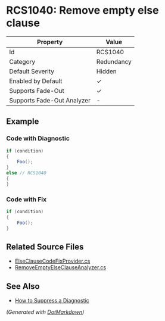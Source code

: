 # RCS1040: Remove empty else clause

| Property                    | Value      |
| --------------------------- | ---------- |
| Id                          | RCS1040    |
| Category                    | Redundancy |
| Default Severity            | Hidden     |
| Enabled by Default          | &#x2713;   |
| Supports Fade\-Out          | &#x2713;   |
| Supports Fade\-Out Analyzer | \-         |

## Example

### Code with Diagnostic

```csharp
if (condition)
{
    Foo();
}
else // RCS1040
{
}
```

### Code with Fix

```csharp
if (condition)
{
    Foo();
}
```

## Related Source Files

* [ElseClauseCodeFixProvider.cs](../../src/Analyzers.CodeFixes/CSharp/CodeFixes/ElseClauseCodeFixProvider.cs)
* [RemoveEmptyElseClauseAnalyzer.cs](../../src/Analyzers/CSharp/Analysis/RemoveEmptyElseClauseAnalyzer.cs)

## See Also

* [How to Suppress a Diagnostic](../HowToConfigureAnalyzers.md#how-to-suppress-a-diagnostic)

*\(Generated with [DotMarkdown](http://github.com/JosefPihrt/DotMarkdown)\)*